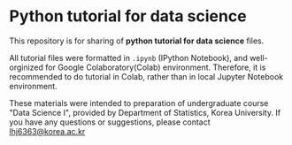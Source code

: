 # Python tutorial for data science

This repository is for sharing of **python tutorial for data science** files.

All tutorial files were formatted in `.ipynb` (IPython Notebook), and well-orginized for Google Colaboratory(Colab) environment. Therefore, it is recommended to do tutorial in Colab, rather than in local Jupyter Notebook environment.

These materials were intended to preparation of undergraduate course "Data Science Ⅰ", provided by Department of Statistics, Korea University. If you have any questions or suggestions, please contact [lhj6363@korea.ac.kr](lhj6363@korea.ac.kr)
